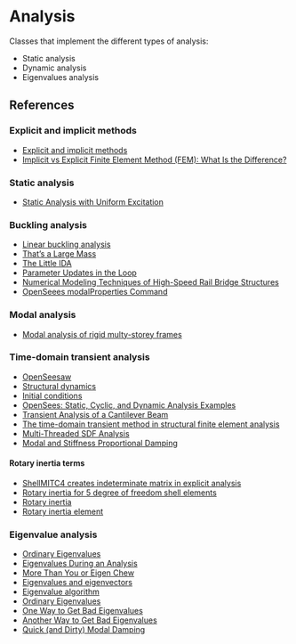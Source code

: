 # Analysis

Classes that implement the different types of analysis:

- Static analysis
- Dynamic analysis
- Eigenvalues analysis

## References

### Explicit and implicit methods

- [Explicit and implicit methods](https://en.wikipedia.org/wiki/Explicit_and_implicit_methods)
- [Implicit vs Explicit Finite Element Method (FEM): What Is the Difference?](https://www.simscale.com/blog/implicit-vs-explicit-fem/)

### Static analysis

- [Static Analysis with Uniform Excitation](https://portwooddigital.com/2024/07/28/static-analysis-with-uniform-excitation/)

### Buckling analysis
- [Linear buckling analysis](https://portwooddigital.com/2021/05/29/right-under-your-nose)
- [That’s a Large Mass](https://portwooddigital.com/2021/08/01/thats-a-large-mass/)
- [The Little IDA](https://portwooddigital.com/2021/10/31/the-little-ida/)
- [Parameter Updates in the Loop](https://portwooddigital.com/2021/08/15/parameter-updates-in-the-loop)
- [Numerical Modeling Techniques of High-Speed Rail Bridge Structures](https://trid.trb.org/view/1844146)
- [OpenSeees modalProperties Command](https://opensees.github.io/OpenSeesDocumentation/user/manual/analysis/modalProperties.html#modalproperties-command)

### Modal analysis
- [Modal analysis of rigid multy-storey frames](https://structville.com/2016/04/on-modal-analysis-of-rigid-multi-storey-frames.html)

### Time-domain transient analysis
- [OpenSeesaw](https://portwooddigital.com/2021/11/12/openseesaw/)
- [Structural dynamics](https://en.wikipedia.org/wiki/Structural_dynamics)
- [Initial conditions](https://portwooddigital.com/2021/11/20/initial-conditions/)
- [OpenSees: Static, Cyclic, and Dynamic Analysis Examples](https://opensees.berkeley.edu/workshop/OpenSeesDays2008/A10_UsersExampleAnalysis.pdf)
- [Transient Analysis of a Cantilever Beam](https://sites.ualberta.ca/~wmoussa/AnsysTutorial/IT/Transient/Transient.html)
- [The time-domain transient method in structural finite element analysis](https://getwelsim.medium.com/the-time-domain-transient-method-in-structural-finite-element-analysis-3666dd066d81)
- [Multi-Threaded SDF Analysis](https://portwooddigital.com/2022/11/25/multi-threaded-sdf-analysis/)
- [Modal and Stiffness Proportional Damping](https://portwooddigital.com/2023/01/25/modal-and-stiffness-proportional-damping/)

#### Rotary inertia terms
- [ShellMITC4 creates indeterminate matrix in explicit analysis](https://github.com/OpenSees/OpenSees/issues/998)
- [Rotary inertia for 5 degree of freedom shell elements](https://classes.engineering.wustl.edu/2009/spring/mase5513/abaqus/docs/v6.6/books/stm/default.htm?startat=ch03s06ath83.html)
- [Rotary inertia](http://193.136.142.5/v6.11/books/usb/default.htm?startat=pt06ch29s02alm23.html#usb-elm-erotinertia)
- [Rotary inertia element](http://193.136.142.5/v6.11/books/stm/default.htm?startat=ch03s09ath98.html)


### Eigenvalue analysis
 - [Ordinary Eigenvalues](https://portwooddigital.com/2020/11/13/ordinary-eigenvalues/)
 - [Eigenvalues During an Analysis](https://portwooddigital.com/2021/11/09/eigenvalues-during-an-analysis/)
 - [More Than You or Eigen Chew](https://portwooddigital.com/2022/03/06/more-than-you-or-eigen-chew/)
 - [Eigenvalues and eigenvectors](https://en.wikipedia.org/wiki/Eigenvalues_and_eigenvectors)
 - [Eigenvalue algorithm](https://en.wikipedia.org/wiki/Eigenvalue_algorithm)
 - [Ordinary Eigenvalues](https://portwooddigital.com/2020/11/13/ordinary-eigenvalues/)
 - [One Way to Get Bad Eigenvalues](https://portwooddigital.com/2022/11/10/one-way-to-get-bad-eigenvalues/)
 - [Another Way to Get Bad Eigenvalues](https://portwooddigital.com/2022/11/11/another-way-to-get-bad-eigenvalues/)
 - [Quick (and Dirty) Modal Damping](https://portwooddigital.com/2022/11/08/quick-and-dirty-modal-damping/)
